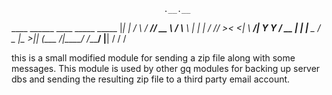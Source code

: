 
                                      .__.__
   ____    ______ ____   _____ _____  |__|  |
  / ___\  / ____// __ \ /     \\__  \ |  |  |
 / /_/  >< <_|  \  ___/|  Y Y  \/ __ \|  |  |__
 \___  /  \__   |\___  >__|_|  (____  /__|____/
/_____/      |__|    \/      \/     \/


this is a small modified module for sending a zip file along with some
messages. This module is used by other gq modules for backing up
server dbs and sending the resulting zip file to a third party email
account.